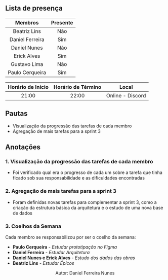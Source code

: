 
## **Lista de presença**

| Membros | Presente |
|:----:|:--------:|
| Beatriz Lins | Não |
| Daniel Ferreira | Sim |
| Daniel Nunes | Não|
| Erick Alves| Sim |
| Gustavo Lima| Não |
| Paulo Cerqueira | Sim |

| Horário de Início | Horário de Término | Local |
|:-----------------:|:------------------:|:-----:|
| 21:00 | 22:00 | Online - Discord |

## **Pautas**

- Visualização da progressão das tarefas de cada membro
- Agregação de mais tarefas para a sprint 3 

## **Anotações**

### 1. Visualização da progressão das tarefas de cada membro

- Foi verificado qual era o progresso de cada um sobre a tarefa que tinha ficado sob sua responsabilidade e as dificuldades encontradas

### 2. Agregação de mais tarefas para a sprint 3  
- Foram definidas novas tarefas para complementar a sprint 3, como a criação da estrutura básica da arquitetura e o estudo de uma nova base de dados  

### 3. Coelhos da Semana 
Cada membro se responsabilizou por ser o coelho da semana: 

- **Paulo Cerqueira** - *Estudar prototipação no Figma* 
- **Daniel Ferreira** - *Estudar Arquitetura* 
- **Daniel Nunes e Erick Alves** - *Estudo dos dados das obras* 
- **Beatriz Lins** - *Estudar Épicos*

<center>Autor: Daniel Ferreira Nunes</center>